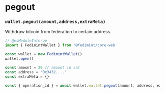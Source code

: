 # pegout

### `wallet.pegout(amount,address,extraMeta)`

Withdraw bitcoin from federation to certain address.

```ts twoslash
// @esModuleInterop
import { FedimintWallet } from '@fedimint/core-web'

const wallet = new FedimintWallet()
wallet.open()

const amount = 20 // amount in sat
const address = '0x3432....'
const extraMeta = {}

const { operation_id } = await wallet.wallet.pegout(amount, address, extraMeta)
```
